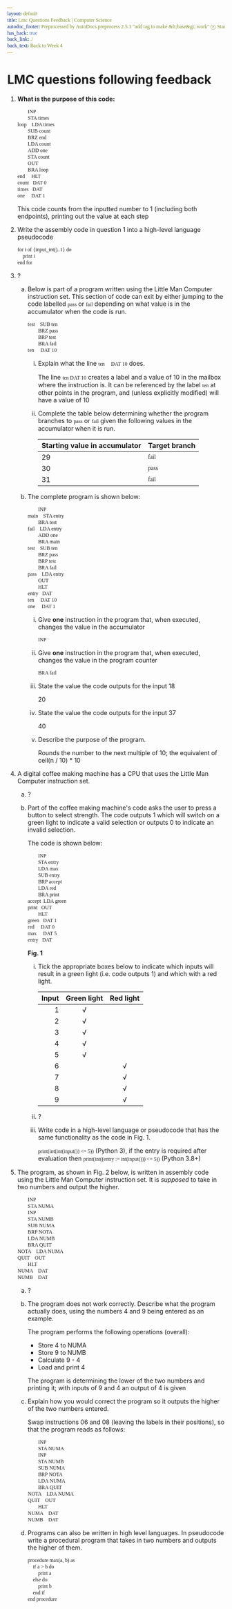 ```yaml
---
layout: default
title: Lmc Questions Feedback | Computer Science
autodoc_footer: Preprocessed by AutoDocs.preprocess 2.5.3 "add tag to make &lt;base&gt; work" ⓒ Starwort, 2020
has_back: true
back_link: ./
back_text: Back to Week 4
---
```


<style>
ol ol {
    list-style-type: lower-alpha;
}
ol ol ol {
    list-style-type: lower-roman;
}
code, pre {
    font-family: "Source Code Pro";
}
</style>
# LMC questions following feedback

1. **What is the purpose of this code:**

    ```lmc
            INP
            STA times
    loop    LDA times
            SUB count
            BRZ end
            LDA count
            ADD one
            STA count
            OUT
            BRA loop
    end     HLT
    count   DAT 0
    times   DAT
    one     DAT 1
    ```

    This code counts from the inputted number to 1 (including both endpoints), printing out the value at each step
2. Write the assembly code in question 1 into a high-level language pseudocode

    ```psc
    for i of {input_int()..1} do
        print i
    end for
    ```
3. ?
    1. Below is part of a program written using the Little Man Computer instruction set. This section of code can exit by either jumping to the code labelled `pass` or `fail` depending on what value is in the accumulator when the code is run.

        ```lmc
        test    SUB ten
                BRZ pass
                BRP test
                BRA fail
        ten     DAT 10
        ```

        1. Explain what the line `ten     DAT 10` does.

            The line `ten DAT 10` creates a label and a value of 10 in the mailbox where the instruction is. It can be referenced by the label `ten` at other points in the program, and (unless explicitly modified) will have a value of 10
        2. Complete the table below determining whether the program branches to `pass` or `fail` given the following values in the accumulator when it is run.

            Starting value in accumulator | Target branch
            --- | ---
            29 | `fail`
            30 | `pass`
            31 | `fail`
    2. The complete program is shown below:

        ```lmc
                INP
        main    STA entry
                BRA test
        fail    LDA entry
                ADD one
                BRA main
        test    SUB ten
                BRZ pass
                BRP test
                BRA fail
        pass    LDA entry
                OUT
                HLT
        entry   DAT
        ten     DAT 10
        one     DAT 1
        ```

        1. Give **one** instruction in the program that, when executed, changes the value in the accumulator

            `INP`
        2. Give **one** instruction in the program that, when executed, changes the value in the program counter

            `BRA fail`
        3. State the value the code outputs for the input 18

            20
        4. State the value the code outputs for the input 37

            40
        5. Describe the purpose of the program.

            Rounds the number to the next multiple of 10; the equivalent of ceil(n / 10) * 10
4. A digital coffee making machine has a CPU that uses the Little Man Computer instruction set.
    1. ?
    2. Part of the coffee making machine's code asks the user to press a button to select strength. The code outputs 1 which will switch on a green light to indicate a valid selection or outputs 0 to indicate an invalid selection.

        The code is shown below:

        ```lmc
                INP
                STA entry
                LDA max
                SUB entry
                BRP accept
                LDA red
                BRA print
        accept  LDA green
        print   OUT
                HLT
        green   DAT 1
        red     DAT 0
        max     DAT 5
        entry   DAT
        ```

        **Fig. 1**

        1. Tick the appropriate boxes below to indicate which inputs will result in a green light (i.e. code outputs 1) and which with a red light.
        
            Input | Green light | Red light
            --: | :-: | :-:
            1 | √ |
            2 | √ |
            3 | √ |
            4 | √ |
            5 | √ |
            6 |   | √
            7 |   | √
            8 |   | √
            9 |   | √
        2. ?
        3. Write code in a high-level language or pseudocode that has the same functionality as the code in Fig. 1.

            `print(int(int(input()) <= 5))` (Python 3), if the entry is required after evaluation then `print(int((entry := int(input())) <= 5))` (Python 3.8+)
5. The program, as shown in Fig. 2 below, is written in assembly code using the Little Man Computer instruction set. It is *supposed* to take in two numbers and output the higher.

    ```lmc
            INP
            STA NUMA
            INP
            STA NUMB
            SUB NUMA
            BRP NOTA
            LDA NUMB
            BRA QUIT
    NOTA    LDA NUMA
    QUIT    OUT
            HLT
    NUMA    DAT
    NUMB    DAT
    ```

    1. ?
    2. The program does not work correctly. Describe what the program actually does, using the numbers 4 and 9 being entered as an example.

        The program performs the following operations (overall):

        - Store 4 to NUMA
        - Store 9 to NUMB
        - Calculate 9 - 4
        - Load and print 4

        The program is determining the lower of the two numbers and printing it; with inputs of 9 and 4 an output of 4 is given
    3. Explain how you would correct the program so it outputs the higher of the two numbers entered.

        Swap instructions 06 and 08 (leaving the labels in their positions), so that the program reads as follows:

        ```lmc
                INP
                STA NUMA
                INP
                STA NUMB
                SUB NUMA
                BRP NOTA
                LDA NUMA
                BRA QUIT
        NOTA    LDA NUMA
        QUIT    OUT
                HLT
        NUMA    DAT
        NUMB    DAT
        ```
    4. Programs can also be written in high level languages. In pseudocode write a procedural program that takes in two numbers and outputs the higher of them.

        ```psc
        procedure max(a, b) as
            if a > b do
                print a
            else do
                print b
            end if
        end procedure
        ```